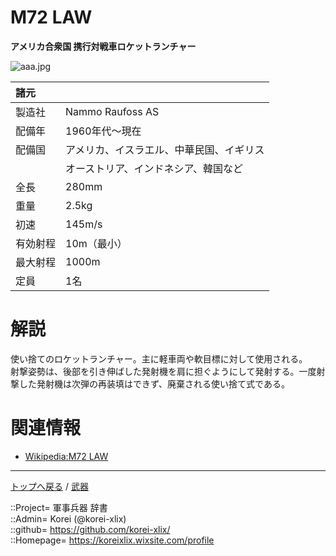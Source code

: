 # M72 LAW
**アメリカ合衆国 携行対戦車ロケットランチャー**

![aaa.jpg](https://bn02pap001files.storage.live.com/y4ml2kEM8UqlT1QvLRRCdy8W0mfLXJsQoQWwQLnw561Na34mc1iIGHh0Ctb3QRPiPL_sYJT3sUP-_hprXBV2_zOKNAXYwRookL41NGrSLkkrDXPCRkWLhwZVylyC4f9Dp7cHtihBmZkCSnyZv7kCI0QG1tQ_Gl5bJiMSOzPABrF-QtpS_9ZyqaB8meX7Lj8u-bU?width=640&height=199&cropmode=none)  
  
|諸元  |  |
|:--|:--|
|製造社  |Nammo Raufoss AS  |
|配備年  |1960年代～現在  |
|配備国  |アメリカ、イスラエル、中華民国、イギリス  |
|        |オーストリア、インドネシア、韓国など  |
|全長    |280mm  |
|重量    |2.5kg  |
|初速    |145m/s  |
|有効射程  |10m（最小）  |
|最大射程  |1000m  |
|定員    |1名  |


# 解説
使い捨てのロケットランチャー。主に軽車両や軟目標に対して使用される。  
射撃姿勢は、後部を引き伸ばした発射機を肩に担ぐようにして発射する。一度射撃した発射機は次弾の再装填はできず、廃棄される使い捨て式である。  


# 関連情報
* [Wikipedia:M72 LAW](https://ja.wikipedia.org/wiki/M72_LAW)


***
[トップへ戻る](/readme.md) / [武器](/wepon/readme.md)  
  
::Project= 軍事兵器 辞書  
::Admin= Korei (@korei-xlix)  
::github= https://github.com/korei-xlix/  
::Homepage= https://koreixlix.wixsite.com/profile  
